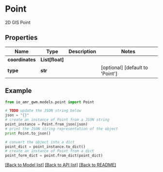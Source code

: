 # Point

2D GIS Point

## Properties
Name | Type | Description | Notes
------------ | ------------- | ------------- | -------------
**coordinates** | **List[float]** |  | 
**type** | **str** |  | [optional] [default to 'Point']

## Example

```python
from io_amr_gwm.models.point import Point

# TODO update the JSON string below
json = "{}"
# create an instance of Point from a JSON string
point_instance = Point.from_json(json)
# print the JSON string representation of the object
print Point.to_json()

# convert the object into a dict
point_dict = point_instance.to_dict()
# create an instance of Point from a dict
point_form_dict = point.from_dict(point_dict)
```
[[Back to Model list]](../README.md#documentation-for-models) [[Back to API list]](../README.md#documentation-for-api-endpoints) [[Back to README]](../README.md)


